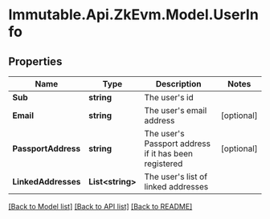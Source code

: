 # Immutable.Api.ZkEvm.Model.UserInfo

## Properties

Name | Type | Description | Notes
------------ | ------------- | ------------- | -------------
**Sub** | **string** | The user&#39;s id | 
**Email** | **string** | The user&#39;s email address | [optional] 
**PassportAddress** | **string** | The user&#39;s Passport address if it has been registered | [optional] 
**LinkedAddresses** | **List&lt;string&gt;** | The user&#39;s list of linked addresses | 

[[Back to Model list]](../README.md#documentation-for-models) [[Back to API list]](../README.md#documentation-for-api-endpoints) [[Back to README]](../README.md)

